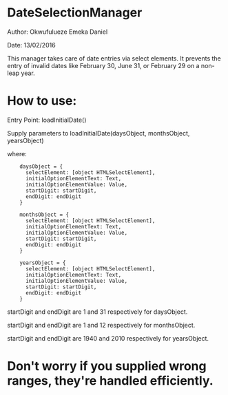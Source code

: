 # DateSelectionManager

Author: Okwufulueze Emeka Daniel

Date: 13/02/2016

This manager takes care of date entries via select elements. It prevents the entry of invalid dates like February 30, June 31, or February 29 on a non-leap year.

# How to use:

Entry Point: loadInitialDate()

Supply parameters to loadInitialDate(daysObject, monthsObject, yearsObject)

where:

```
    daysObject = {
      selectElement: [object HTMLSelectElement],
      initialOptionElementText: Text,
      initialOptionElementValue: Value,
      startDigit: startDigit,
      endDigit: endDigit
    }

    monthsObject = {
      selectElement: [object HTMLSelectElement],
      initialOptionElementText: Text,
      initialOptionElementValue: Value,
      startDigit: startDigit,
      endDigit: endDigit
    }

    yearsObject = {
      selectElement: [object HTMLSelectElement],
      initialOptionElementText: Text,
      initialOptionElementValue: Value,
      startDigit: startDigit,
      endDigit: endDigit
    }
```

startDigit and endDigit are 1 and 31 respectively for daysObject.

startDigit and endDigit are 1 and 12 respectively for monthsObject.

startDigit and endDigit are 1940 and 2010 respectively for yearsObject.

# Don't worry if you supplied wrong ranges, they're handled efficiently.
